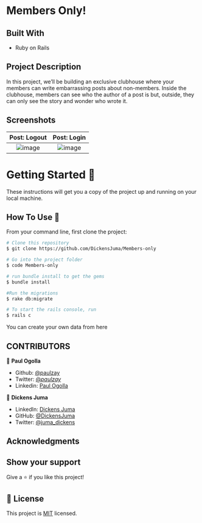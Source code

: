# Members Only!

## Built With

- Ruby on Rails

## Project Description

In this project, we’ll be building an exclusive clubhouse where your members can write embarrassing posts about non-members. Inside the clubhouse, members can see who the author of a post is but, outside, they can only see the story and wonder who wrote it.

## Screenshots



Post: Logout             | Post: Login
:-------------------------:|:-------------------------:
![image](https://res.cloudinary.com/ddx9vnnsx/image/upload/v1597331072/post-logout_bng3iv.png)  |  ![image](https://res.cloudinary.com/ddx9vnnsx/image/upload/v1597331038/post-login_zrr1af.png)

# Getting Started 🚀

These instructions will get you a copy of the project up and running on your local machine.

## How To Use 🔧

From your command line, first clone the project:

```bash
# Clone this repository
$ git clone https://github.com/DickensJuma/Members-only

# Go into the project folder
$ code Members-only

# run bundle install to get the gems
$ bundle install

#Run the migrations
$ rake db:migrate

# To start the rails console, run
$ rails c
```

You can create your own data from here

## CONTRIBUTORS

👤 **Paul Ogolla**

- Github: [@paulzay](https://github.com/paulzay)
- Twitter: [@_paulzay_](https://twitter.com/_paulzay_)
- Linkedin: [Paul Ogolla](https://linkedin.com/in/paulogolla)

👤 **Dickens Juma**

- LinkedIn: [Dickens Juma](https://www.linkedin.com/in/dickens-juma/)
- GitHub: [@DickensJuma](https://github.com/DickensJuma)
- Twitter: [@juma_dickens](https://twitter.com/juma_dickens)

## Acknowledgments

## Show your support

Give a ⭐️ if you like this project!

## 📝 License

This project is [MIT](lic.url) licensed.
